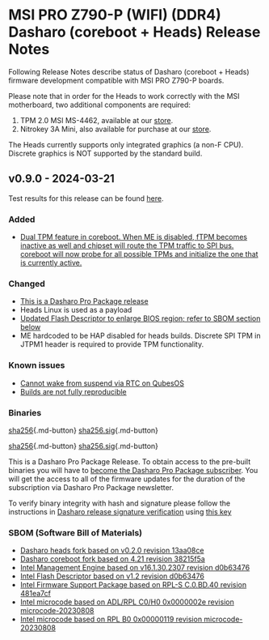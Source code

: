 # MSI PRO Z790-P (WIFI) (DDR4) Dasharo (coreboot + Heads) Release Notes

Following Release Notes describe status of Dasharo (coreboot + Heads) firmware
development compatible with MSI PRO Z790-P boards.

Please note that in order for the Heads to work correctly with the MSI
motherboard, two additional components are required:

1. TPM 2.0 MSI MS-4462, available at our [store](https://shop.3mdeb.com/shop/modules/tpm-2-0-msi-ms-4462/).
1. Nitrokey 3A Mini, also available for purchase at our [store](https://shop.3mdeb.com/shop/adapters/nitrokey-3a-mini/).

The Heads currently supports only integrated graphics (a non-F CPU). Discrete
graphics is NOT supported by the standard build.

## v0.9.0 - 2024-03-21

Test results for this release can be found
[here](https://docs.google.com/spreadsheets/d/1yWZ--zFPIsQhXZByf7nJIrasQYuRSf1yCi60lY_RGsQ/edit#gid=5649308).

### Added

- [Dual TPM feature in coreboot. When ME is disabled, fTPM becomes inactive as well and chipset will route the TPM traffic to SPI bus. coreboot will now probe for all possible TPMs and initialize the one that is currently active.](https://github.com/Dasharo/dasharo-issues/issues/113)

### Changed

- [This is a Dasharo Pro Package release](https://docs.dasharo.com/dev-proc/versioning/#dasharo-pro-package-releases)
- Heads Linux is used as a payload
- [Updated Flash Descriptor to enlarge BIOS region; refer to SBOM section below](https://github.com/Dasharo/dasharo-blobs/tree/main/msi/ms7e06)
- ME hardcoded to be HAP disabled for heads builds. Discrete SPI TPM in JTPM1
  header is required to provide TPM functionality.

### Known issues

- [Cannot wake from suspend via RTC on QubesOS](https://github.com/Dasharo/dasharo-issues/issues/484)
- [Builds are not fully reproducible](https://github.com/linuxboot/heads/issues/1616)

### Binaries

[sha256][msi_ms7e06_v0.9.0_ddr4_heads.rom_hash]{.md-button}
[sha256.sig][msi_ms7e06_v0.9.0_ddr4_heads.rom_sig]{.md-button}

[sha256][msi_ms7e06_v0.9.0_ddr5_heads.rom_hash]{.md-button}
[sha256.sig][msi_ms7e06_v0.9.0_ddr5_heads.rom_sig]{.md-button}

This is a Dasharo Pro Package Release. To obtain access to the pre-built
binaries you will have to
[become the Dasharo Pro Package subscriber](../../ways-you-can-help-us.md#become-a-dasharo-pro-package-subscriber).
You will get the access to all of the firmware updates for the duration of the
subscription via Dasharo Pro Package newsletter.

To verify binary integrity with hash and signature please follow the
instructions in [Dasharo release signature verification](../../guides/signature-verification.md)
using [this key](https://raw.githubusercontent.com/3mdeb/3mdeb-secpack/master/dasharo/msi_ms7e06/dasharo-release-0.x-compatible-with-msi-ms-7e06-signing-key.asc)

### SBOM (Software Bill of Materials)

- [Dasharo heads fork based on v0.2.0 revision 13aa08ce](https://github.com/Dasharo/heads/tree/13aa08ce)
- [Dasharo coreboot fork based on 4.21 revision 38215f5a](https://github.com/Dasharo/coreboot/tree/38215f5a)
- [Intel Management Engine based on v16.1.30.2307 revision d0b63476](https://github.com/Dasharo/dasharo-blobs/blob/d0b63476/msi/ms7e06/me.bin)
- [Intel Flash Descriptor based on v1.2 revision d0b63476](https://github.com/Dasharo/dasharo-blobs/blob/d0b63476/msi/ms7e06/descriptor.bin)
- [Intel Firmware Support Package based on RPL-S C.0.BD.40 revision 481ea7cf](https://github.com/intel/FSP/tree/481ea7cf/RaptorLakeFspBinPkg/Client/RaptorLakeS)
- [Intel microcode based on ADL/RPL C0/H0 0x0000002e revision microcode-20230808](https://github.com/intel/Intel-Linux-Processor-Microcode-Data-Files/tree/microcode-20230808/intel-ucode/06-97-05)
- [Intel microcode based on RPL B0 0x00000119 revision microcode-20230808](https://github.com/intel/Intel-Linux-Processor-Microcode-Data-Files/tree/microcode-20230808/intel-ucode/06-b7-01)

[newsletter]: https://newsletter.3mdeb.com/subscription/D7dQvGx6k
[msi_ms7e06_v0.9.0_ddr4_heads.rom_hash]: https://dl.3mdeb.com/open-source-firmware/Dasharo/msi_ms7e06/heads/v0.9.0/msi_ms7e06_v0.9.0_ddr4_heads.rom.sha256
[msi_ms7e06_v0.9.0_ddr4_heads.rom_sig]: https://dl.3mdeb.com/open-source-firmware/Dasharo/msi_ms7e06/heads/v0.9.0/msi_ms7e06_v0.9.0_ddr4_heads.rom.sha256.sig
[msi_ms7e06_v0.9.0_ddr5_heads.rom_hash]: https://dl.3mdeb.com/open-source-firmware/Dasharo/msi_ms7e06/heads/v0.9.0/msi_ms7e06_v0.9.0_ddr5_heads.rom.sha256
[msi_ms7e06_v0.9.0_ddr5_heads.rom_sig]: https://dl.3mdeb.com/open-source-firmware/Dasharo/msi_ms7e06/heads/v0.9.0/msi_ms7e06_v0.9.0_ddr5_heads.rom.sha256.sig
